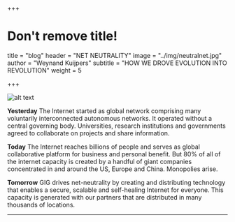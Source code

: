 +++
# Don't remove title!
title = "blog"
header = "NET NEUTRALITY"
image = "../img/neutralnet.jpg"
author = "Weynand Kuijpers"
subtitle = "HOW WE DROVE EVOLUTION INTO REVOLUTION"
weight = 5

+++

![alt text](/img/partnerworld.png "Worldwide Net Neutrality By GIG Technologies")

**Yesterday**
The Internet started as global network comprising many voluntarily interconnected autonomous networks. It operated without a central governing body. Universities, research institutions and governments agreed to collaborate on projects and share information.

**Today**
The Internet reaches billions of people and serves as global collaborative platform for business and personal benefit. But 80% of all of the internet capacity is created by a handful of giant companies concentrated in and around the US, Europe and China. Monopolies arise.

**Tomorrow**
GIG drives net-neutrality by creating and distributing technology that enables a secure, scalable and self-healing Internet for everyone. This capacity is generated with our partners that are distributed in many thousands of locations.


***
